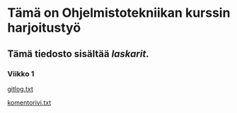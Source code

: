 # Tämä on Ohjelmistotekniikan kurssin harjoitustyö

## Tämä **tiedosto** sisältää *laskarit*.

### Viikko 1

[gitlog.txt](https://github.com/evahteri/ot-harjoitustyo/blob/master/laskarit/viikko1/gitlog.txt])

[komentorivi.txt](https://github.com/evahteri/ot-harjoitustyo/blob/master/laskarit/viikko1/komentorivi.txt)
